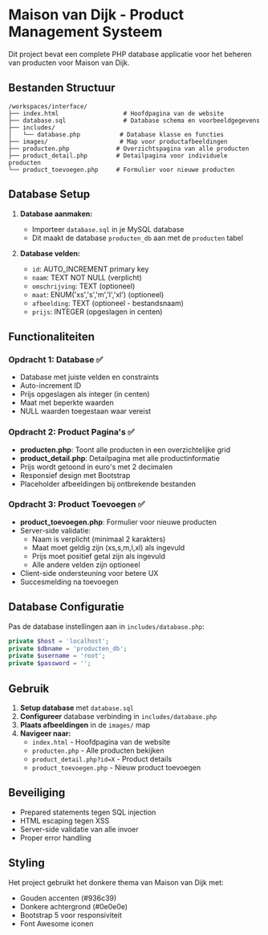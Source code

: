 # Maison van Dijk - Product Management Systeem

Dit project bevat een complete PHP database applicatie voor het beheren van producten voor Maison van Dijk.

## Bestanden Structuur

```
/workspaces/interface/
├── index.html                  # Hoofdpagina van de website
├── database.sql                # Database schema en voorbeeldgegevens
├── includes/
│   └── database.php           # Database klasse en functies
├── images/                    # Map voor productafbeeldingen
├── producten.php             # Overzichtspagina van alle producten
├── product_detail.php        # Detailpagina voor individuele producten
└── product_toevoegen.php     # Formulier voor nieuwe producten
```

## Database Setup

1. **Database aanmaken:**
   - Importeer `database.sql` in je MySQL database
   - Dit maakt de database `producten_db` aan met de `producten` tabel

2. **Database velden:**
   - `id`: AUTO_INCREMENT primary key
   - `naam`: TEXT NOT NULL (verplicht)
   - `omschrijving`: TEXT (optioneel)
   - `maat`: ENUM('xs','s','m','l','xl') (optioneel)
   - `afbeelding`: TEXT (optioneel - bestandsnaam)
   - `prijs`: INTEGER (opgeslagen in centen)

## Functionaliteiten

### Opdracht 1: Database ✅
- Database met juiste velden en constraints
- Auto-increment ID
- Prijs opgeslagen als integer (in centen)
- Maat met beperkte waarden
- NULL waarden toegestaan waar vereist

### Opdracht 2: Product Pagina's ✅
- **producten.php**: Toont alle producten in een overzichtelijke grid
- **product_detail.php**: Detailpagina met alle productinformatie
- Prijs wordt getoond in euro's met 2 decimalen
- Responsief design met Bootstrap
- Placeholder afbeeldingen bij ontbrekende bestanden

### Opdracht 3: Product Toevoegen ✅
- **product_toevoegen.php**: Formulier voor nieuwe producten
- Server-side validatie:
  - Naam is verplicht (minimaal 2 karakters)
  - Maat moet geldig zijn (xs,s,m,l,xl) als ingevuld
  - Prijs moet positief getal zijn als ingevuld
  - Alle andere velden zijn optioneel
- Client-side ondersteuning voor betere UX
- Succesmelding na toevoegen

## Database Configuratie

Pas de database instellingen aan in `includes/database.php`:

```php
private $host = 'localhost';
private $dbname = 'producten_db';
private $username = 'root';
private $password = '';
```

## Gebruik

1. **Setup database** met `database.sql`
2. **Configureer** database verbinding in `includes/database.php`
3. **Plaats afbeeldingen** in de `images/` map
4. **Navigeer naar:**
   - `index.html` - Hoofdpagina van de website
   - `producten.php` - Alle producten bekijken
   - `product_detail.php?id=X` - Product details
   - `product_toevoegen.php` - Nieuw product toevoegen

## Beveiliging

- Prepared statements tegen SQL injection
- HTML escaping tegen XSS
- Server-side validatie van alle invoer
- Proper error handling

## Styling

Het project gebruikt het donkere thema van Maison van Dijk met:
- Gouden accenten (#936c39)
- Donkere achtergrond (#0e0e0e)
- Bootstrap 5 voor responsiviteit
- Font Awesome iconen
